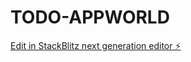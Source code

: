 # TODO-APPWORLD

[Edit in StackBlitz next generation editor ⚡️](https://stackblitz.com/~/github.com/dudastamas/TODO-APPWORLD)